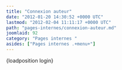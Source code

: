 ```yaml
---
title: "Connexion auteur"
date: "2012-01-20 14:30:52 +0000 UTC"
lastmod: "2012-02-04 11:11:17 +0000 UTC"
path: "pages-internes/connexion-auteur.md"
joomlaid: 92
category: "Pages internes "
asides: ["Pages internes .+menu+"]
---
```

{loadposition login}
